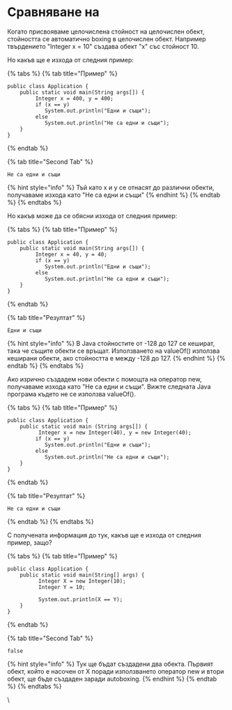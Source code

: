 # Сравняване на

Когато присвояваме целочислена стойност на целочислен обект, стойността се автоматично boxing в целочислен обект. Например твърдението "Integer x = 10" създава обект "x" със стойност 10.

Но какъв ще е изхода от следния пример:

{% tabs %}
{% tab title="Пример" %}
```
public class Application {
    public static void main(String args[]) {
         Integer x = 400, y = 400;
         if (x == y)
            System.out.println("Едни и същи");
         else
            System.out.println("Не са едни и същи");
    }
}
```
{% endtab %}

{% tab title="Second Tab" %}
```
Не са едни и същи
```

{% hint style="info" %}
Тъй като x и y се отнасят до различни обекти, получаваме изхода като "Не са едни и същи"
{% endhint %}
{% endtab %}
{% endtabs %}

Но какъв може да се обясни изхода от следния пример:

{% tabs %}
{% tab title="Пример" %}
```
public class Application {
    public static void main(String args[]) {
         Integer x = 40, y = 40;
         if (x == y)
            System.out.println("Едни и същи");
         else
            System.out.println("Не са едни и същи");
    }
}
```
{% endtab %}

{% tab title="Резултат" %}
```
Едни и същи
```

{% hint style="info" %}
В Java стойностите от -128 до 127 се кешират, така че същите обекти се връщат. Използването на valueOf() използва кеширани обекти, ако стойността е между -128 до 127.
{% endhint %}
{% endtab %}
{% endtabs %}

Ако изрично създадем нови обекти с помощта на оператор new, получаваме изхода като "Не са едни и същи". Вижте следната Java програма където не се използва valueOf().

{% tabs %}
{% tab title="Пример" %}
```
public class Application {
    public static void main (String args[]) {
          Integer x = new Integer(40), y = new Integer(40);
         if (x == y)
            System.out.println("Едни и същи");
         else
            System.out.println("Не са едни и същи");
    }
}
```
{% endtab %}

{% tab title="Резултат" %}
```
Не са едни и същи
```
{% endtab %}
{% endtabs %}

С получената информация до тук, какъв ще е изхода от следния пример, защо?

{% tabs %}
{% tab title="Пример" %}
```
public class Application {
    public static void main(String[] args) {
          Integer X = new Integer(10);
          Integer Y = 10;
          
          System.out.println(X == Y);
    }
}
```
{% endtab %}

{% tab title="Second Tab" %}
```
false
```

{% hint style="info" %}
Тук ще бъдат създадени два обекта. Първият обект, който е насочен от X поради използването оператор new и втори обект, ще бъде създаден заради autoboxing.
{% endhint %}
{% endtab %}
{% endtabs %}

\
